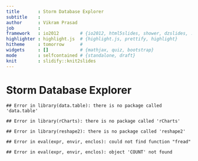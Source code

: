 ```yaml
---
title       : Storm Database Explorer
subtitle    : 
author      : Vikram Prasad
job         : 
framework   : io2012        # {io2012, html5slides, shower, dzslides, ...}
highlighter : highlight.js  # {highlight.js, prettify, highlight}
hitheme     : tomorrow      # 
widgets     : []            # {mathjax, quiz, bootstrap}
mode        : selfcontained # {standalone, draft}
knit        : slidify::knit2slides
---
```


# Storm Database Explorer




```
## Error in library(data.table): there is no package called 'data.table'
```

```
## Error in library(rCharts): there is no package called 'rCharts'
```

```
## Error in library(reshape2): there is no package called 'reshape2'
```

```
## Error in eval(expr, envir, enclos): could not find function "fread"
```

```
## Error in eval(expr, envir, enclos): object 'COUNT' not found
```



